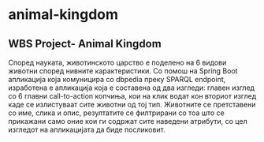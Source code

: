 # animal-kingdom
## WBS Project- Animal Kingdom
Според науката, животинското царство е поделено на 6 видови животни според нивните карактеристики. Со помош на Spring Boot апликација која комуницира со dbpedia преку SPARQL endpoint, изработена е апликација која е составена од два изгледи: главен изглед со 6 главни call-to-action копчиња, кои на клик водат кон вториот изглед каде се излистуваат сите животни од тој тип. Животните се претставени со име, слика и опис, резултатите се филтрирани со тоа што се прикажани само оние кои ги содржат сите наведени атрибути, со цел изгледот на апликацијата да биде посликовит. 
